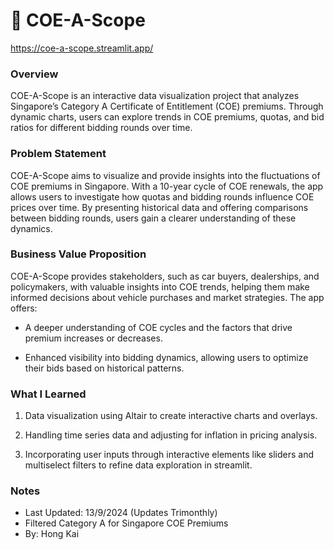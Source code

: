 # 🚗 COE-A-Scope
https://coe-a-scope.streamlit.app/

### Overview
COE-A-Scope is an interactive data visualization project that analyzes Singapore’s Category A Certificate of Entitlement (COE) premiums. Through dynamic charts, users can explore trends in COE premiums, quotas, and bid ratios for different bidding rounds over time.

### Problem Statement
COE-A-Scope aims to visualize and provide insights into the fluctuations of COE premiums in Singapore. With a 10-year cycle of COE renewals, the app allows users to investigate how quotas and bidding rounds influence COE prices over time. By presenting historical data and offering comparisons between bidding rounds, users gain a clearer understanding of these dynamics.

### Business Value Proposition
COE-A-Scope provides stakeholders, such as car buyers, dealerships, and policymakers, with valuable insights into COE trends, helping them make informed decisions about vehicle purchases and market strategies. The app offers:

- A deeper understanding of COE cycles and the factors that drive premium increases or decreases.

- Enhanced visibility into bidding dynamics, allowing users to optimize their bids based on historical patterns.

### What I Learned
1. Data visualization using Altair to create interactive charts and overlays.

2. Handling time series data and adjusting for inflation in pricing analysis.

3. Incorporating user inputs through interactive elements like sliders and multiselect filters to refine data exploration in streamlit.

### Notes
- Last Updated: 13/9/2024 (Updates Trimonthly)
- Filtered Category A for Singapore COE Premiums
- By: Hong Kai